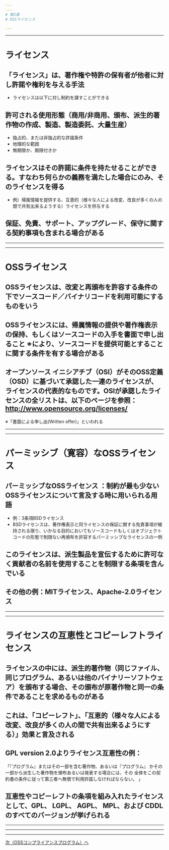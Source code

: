 ```yaml
---
---
# 第3章
# OSSライセンス

---
```

---
# ライセンス

## 「ライセンス」は、著作権や特許の保有者が他者に対し許諾や権利を与える手法
  * ライセンスは以下に対し制約を課すことができる

## 許可される使用形態（商用/非商用、頒布、派生的著作物の作成、製造、製造委託、大量生産）
  * 独占的、または非独占的な許諾条件
  * 地理的な範囲
  * 無期限か、期限付きか

## ライセンスはその許諾に条件を持たせることができる。すなわち何らかの義務を満たした場合にのみ、そのライセンスを得る
  * 例）帰属情報を提供する、互恵的（様々な人による改変、改良が多くの人の間で共有出来るようする）ライセンスを供与する

## 保証、免責、サポート、アップグレード、保守に関する契約事項も含まれる場合がある


---
---
# OSSライセンス 

## OSSライセンスは、改変と再頒布を許容する条件の下でソースコード／バイナリコードを利用可能にするものをいう

## OSSライセンスには、帰属情報の提供や著作権表示の保持、もしくはソースコードの入手を書面で申し出ること ※により、ソースコードを提供可能とすることに関する条件を有する場合がある

## オープンソース イニシアチブ（OSI）がそのOSS定義（OSD）に基づいて承認した一連のライセンスが、ライセンスの代表的なものです。OSIが承認したライセンスの全リストは、以下のページを参照：http://www.opensource.org/licenses/

※「書面による申し出(Written offer)」といわれる

---
---
# パーミッシブ（寛容）なOSSライセンス

## パーミッシブなOSSライセンス ：制約が最も少ないOSSライセンスについて言及する時に用いられる用語
  * 例：3条項BSDライセンス
  * BSDライセンスは、著作権表示と同ライセンスの保証に関する免責事項が維持される限り、いかなる目的においてもソースコードもしくはオブジェクト コードの形態で制限ない再頒布を許容するパーミッシブなライセンスの一例 

## このライセンスは、派生製品を宣伝するために許可なく貢献者の名前を使用することを制限する条項を含んでいる

## その他の例：MITライセンス、Apache-2.0ライセンス

---
---
# ライセンスの互恵性とコピーレフトライセンス

## ライセンスの中には、派生的著作物（同じファイル、同じプログラム、あるいは他のバイナリーソフトウェア）を頒布する場合、その頒布が原著作物と同一の条件であることを求めるものがある

## これは、「コピーレフト」、「互恵的（様々な人による改変、改良が多くの人の間で共有出来るようにする）」効果と言及される

## GPL version 2.0よりライセンス互恵性の例：
「『プログラム』またはその一部を含む著作物、あるいは『プログラム』 かその一部から派生した著作物を頒布あるいは発表する場合には、その 全体をこの契約書の条件に従って第三者へ無償で利用許諾しなければならない。 」

## 互恵性やコピーレフトの条項を組み入れたライセンスとして、GPL、 LGPL、 AGPL、 MPL、および CDDLのすべてのバージョンが挙げられる 

---
---


---
[次（OSSコンプライアンスプログラム）へ](OSS_Compliance_Program.md)
